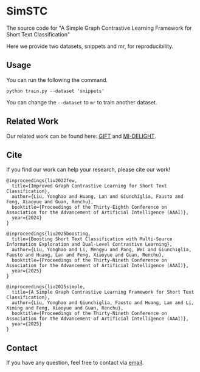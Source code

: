 # SimSTC
The source code for "A Simple Graph Contrastive Learning Framework for Short Text Classification"

Here we provide two datasets, snippets and mr, for reproducibility.
## Usage
You can run the following the command.

```
python train.py --dataset 'snippets'
```

You can change the ```--dataset``` to ```mr``` to train another dataset.

## Related Work
Our related work can be found here: [GIFT](https://github.com/KEAML-JLU/GIFT) and [MI-DELIGHT](https://github.com/KEAML-JLU/MI-DELIGHT).
## Cite
If you find our work can help your research, please cite our work! <br>
```
@inproceedings{liu2022few,
  title={Improved Graph Contrastive Learning for Short Text Classification},
  author={Liu, Yonghao and Huang, Lan and Giunchiglia, Fausto and Feng, Xiaoyue and Guan, Renchu},
  booktitle={Proceedings of the Thirty-Eighth Conference on Association for the Advancement of Artificial Intelligence (AAAI)},
  year={2024}
}
```

```
@inproceedings{liu2025boosting,
  title={Boosting Short Text Classification with Multi-Source Information Exploration and Dual-Level Contrastive Learning},
  author={Liu, Yonghao and Li, Mengyu and Pang, Wei and Giunchiglia, Fausto and Huang, Lan and Feng, Xiaoyue and Guan, Renchu},
  booktitle={Proceedings of the Thirty-Nineth Conference on Association for the Advancement of Artificial Intelligence (AAAI)},
  year={2025}
}
```
```
@inproceedings{liu2025simple,
  title={A Simple Graph Contrastive Learning Framework for Short Text Classification},
  author={Liu, Yonghao and Giunchiglia, Fausto and Huang, Lan and Li, Ximing and Feng, Xiaoyue and Guan, Renchu},
  booktitle={Proceedings of the Thirty-Nineth Conference on Association for the Advancement of Artificial Intelligence (AAAI)},
  year={2025}
}
```

## Contact
If you have any question, feel free to contact via [email](mailto:yonghao20@mails.jlu.edu.cn).
